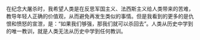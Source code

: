 在纪念大屠杀时，我希望人类是在反思军国主义、法西斯主义给人类带来的苦难，教导年轻人正确的价值观，从而避免再发生类似的事情。但是我看到的更多的是仇恨和愤怒的宣泄，是：“如果我们够强，那我们就可以杀回去”。人类从历史中学到的唯一教训，就是人类无法从历史中学到任何教训。